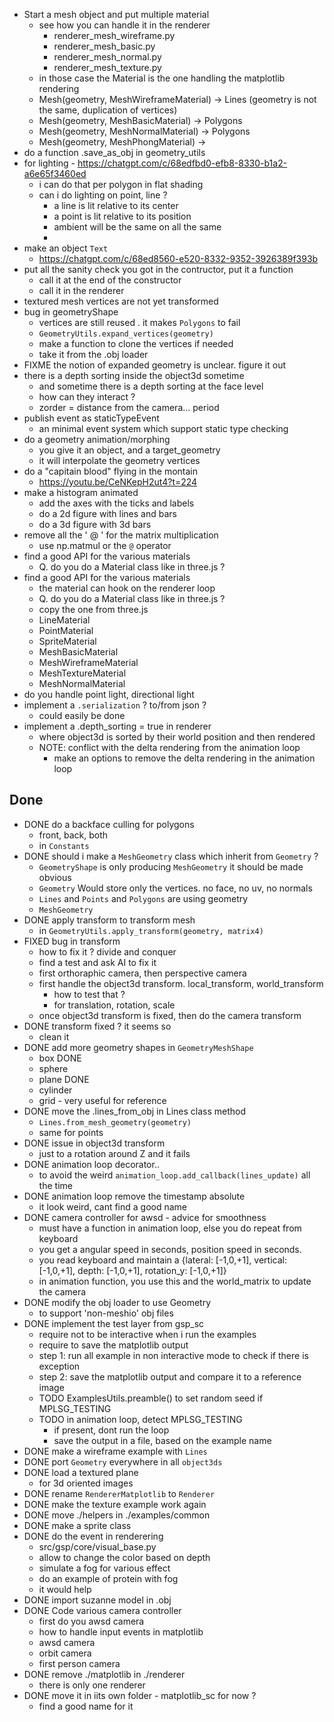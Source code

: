 - Start a mesh object and put multiple material
  - see how you can handle it in the renderer
    - renderer_mesh_wireframe.py
    - renderer_mesh_basic.py
    - renderer_mesh_normal.py
    - renderer_mesh_texture.py
  - in those case the Material is the one handling the matplotlib rendering
  - Mesh(geometry, MeshWireframeMaterial) -> Lines (geometry is not the same, duplication of vertices)
  - Mesh(geometry, MeshBasicMaterial) -> Polygons
  - Mesh(geometry, MeshNormalMaterial) -> Polygons
  - Mesh(geometry, MeshPhongMaterial) -> 
- do a function .save_as_obj in geometry_utils
- for lighting - https://chatgpt.com/c/68edfbd0-efb8-8330-b1a2-a6e65f3460ed
  - i can do that per polygon in flat shading
  - can i do lighting on point, line ?
    - a line is lit relative to its center
    - a point is lit relative to its position
    - ambient will be the same on all the same
    - 
- make an object `Text`
  - https://chatgpt.com/c/68ed8560-e520-8332-9352-3926389f393b
- put all the sanity check you got in the contructor, put it a function
  - call it at the end of the constructor
  - call it in the renderer
- textured mesh vertices are not yet transformed
- bug in geometryShape
  - vertices are still reused . it makes `Polygons` to fail
  - `GeometryUtils.expand_vertices(geometry)`
  - make a function to clone the vertices if needed
  - take it from the .obj loader
- FIXME the notion of expanded geometry is unclear. figure it out
- there is a depth sorting inside the object3d sometime
  - and sometime there is a depth sorting at the face level
  - how can they interact ?
  - zorder = distance from the camera... period
- publish event as staticTypeEvent
  - an minimal event system which support static type checking
- do a geometry animation/morphing
  - you give it an object, and a target_geometry
  - it will interpolate the geometry vertices
- do a "capitain blood" flying in the montain
  - https://youtu.be/CeNKepH2ut4?t=224
- make a histogram animated
  - add the axes with the ticks and labels
  - do a 2d figure with lines and bars
  - do a 3d figure with 3d bars
- remove all the ' @ ' for the matrix multiplication
  - use np.matmul or the `@` operator
- find a good API for the various materials
  - Q. do you do a Material class like in three.js ?
- find a good API for the various materials
  - the material can hook on the renderer loop
  - Q. do you do a Material class like in three.js ?
  - copy the one from three.js
  - LineMaterial
  - PointMaterial
  - SpriteMaterial
  - MeshBasicMaterial
  - MeshWireframeMaterial
  - MeshTextureMaterial
  - MeshNormalMaterial
- do you handle point light, directional light
- implement a `.serialization` ? to/from json ?
  - could easily be done
- implement a .depth_sorting = true in renderer
  - where object3d is sorted by their world position and then rendered
  - NOTE: conflict with the delta rendering from the animation loop
    - make an options to remove the delta rendering in the animation loop


## Done
- DONE do a backface culling for polygons
  - front, back, both
  - in `Constants`
- DONE should i make a `MeshGeometry` class which inherit from `Geometry` ?
  - `GeometryShape` is only producing `MeshGeometry` it should be made obvious
  - `Geometry` Would store only the vertices. no face, no uv, no normals
  - `Lines` and `Points` and `Polygons` are using geometry
  - `MeshGeometry`
- DONE apply transform to transform mesh
  - in `GeometryUtils.apply_transform(geometry, matrix4)`
- FIXED bug in transform
  - how to fix it ? divide and conquer
  - find a test and ask AI to fix it
  - first orthoraphic camera, then perspective camera
  - first handle the object3d transform. local_transform, world_transform
    - how to test that ?
    - for translation, rotation, scale
  - once object3d transform is fixed, then do the camera transform 
- DONE transform fixed ? it seems so
  - clean it
- DONE add more geometry shapes in `GeometryMeshShape`
  - box DONE
  - sphere
  - plane DONE
  - cylinder
  - grid - very useful for reference
- DONE move the .lines_from_obj in Lines class method
  - `Lines.from_mesh_geometry(geometry)`
  - same for points
- DONE issue in object3d transform
  - just to a rotation around Z and it fails
- DONE animation loop decorator..
  - to avoid the weird `animation_loop.add_callback(lines_update)` all the time
- DONE animation loop remove the timestamp absolute
  - it look weird, cant find a good name
- DONE camera controller for awsd - advice for smoothness
  - must have a function in animation loop, else you do repeat from keyboard
  - you get a angular speed in seconds, position speed in seconds.
  - you read keyboard and maintain a {lateral: [-1,0,+1], vertical: [-1,0,+1], depth: [-1,0,+1], rotation_y: [-1,0,+1]}
  - in animation function, you use this and the world_matrix to update the camera 
- DONE modify the obj loader to use Geometry
  - to support 'non-meshio' obj files
- DONE implement the test layer from gsp_sc
  - require not to be interactive when i run the examples
  - require to save the matplotlib output
  - step 1: run all example in non interactive mode to check if there is exception
  - step 2: save the matplotlib output and compare it to a reference image
  - TODO ExamplesUtils.preamble() to set random seed if MPLSG_TESTING
  - TODO in animation loop, detect MPLSG_TESTING
    - if present, dont run the loop
    - save the output in a file, based on the example name
- DONE make a wireframe example with `Lines`
- DONE port `Geometry` everywhere in all `object3ds`
- DONE load a textured plane
  - for 3d oriented images
- DONE rename `RendererMatplotlib` to `Renderer`
- DONE make the texture example work again
- DONE move ./helpers in ./examples/common
- DONE make a sprite class
- DONE do the event in renderering
  - src/gsp/core/visual_base.py
  - allow to change the color based on depth
  - simulate a fog for various effect
  - do an example of protein with fog
  - it would help 
- DONE import suzanne model in .obj
- DONE Code various camera controller
  - first do you awsd camera
  - how to handle input events in matplotlib
  - awsd camera 
  - orbit camera
  - first person camera
- DONE remove ./matplotlib in ./renderer
  - there is only one renderer 
- DONE move it in iits own folder - matplotlib_sc for now ?
  - find a good name for it
